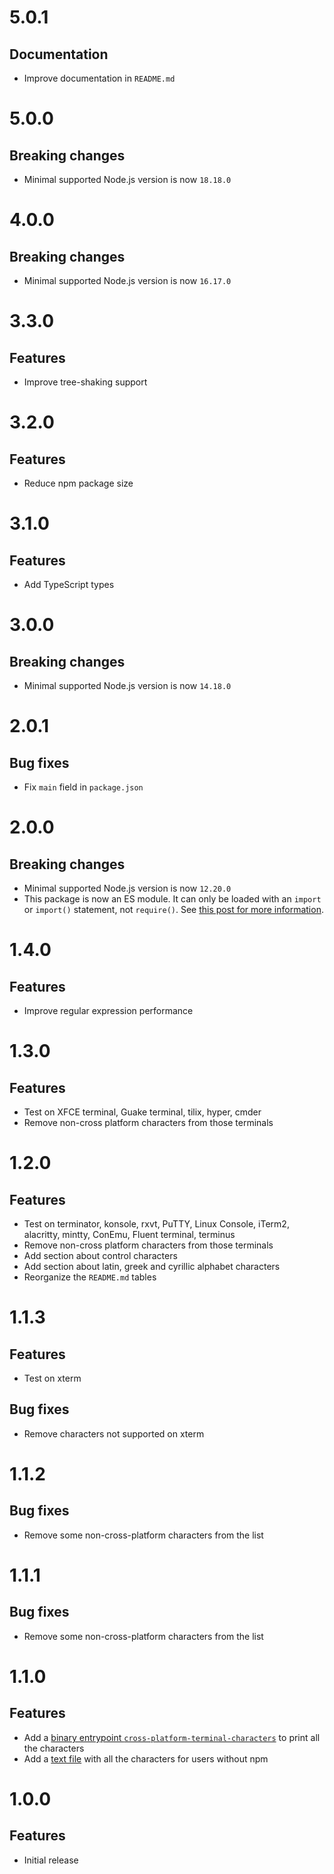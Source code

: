 # 5.0.1

## Documentation

- Improve documentation in `README.md`

# 5.0.0

## Breaking changes

- Minimal supported Node.js version is now `18.18.0`

# 4.0.0

## Breaking changes

- Minimal supported Node.js version is now `16.17.0`

# 3.3.0

## Features

- Improve tree-shaking support

# 3.2.0

## Features

- Reduce npm package size

# 3.1.0

## Features

- Add TypeScript types

# 3.0.0

## Breaking changes

- Minimal supported Node.js version is now `14.18.0`

# 2.0.1

## Bug fixes

- Fix `main` field in `package.json`

# 2.0.0

## Breaking changes

- Minimal supported Node.js version is now `12.20.0`
- This package is now an ES module. It can only be loaded with an `import` or
  `import()` statement, not `require()`. See
  [this post for more information](https://gist.github.com/sindresorhus/a39789f98801d908bbc7ff3ecc99d99c).

# 1.4.0

## Features

- Improve regular expression performance

# 1.3.0

## Features

- Test on XFCE terminal, Guake terminal, tilix, hyper, cmder
- Remove non-cross platform characters from those terminals

# 1.2.0

## Features

- Test on terminator, konsole, rxvt, PuTTY, Linux Console, iTerm2, alacritty,
  mintty, ConEmu, Fluent terminal, terminus
- Remove non-cross platform characters from those terminals
- Add section about control characters
- Add section about latin, greek and cyrillic alphabet characters
- Reorganize the `README.md` tables

# 1.1.3

## Features

- Test on xterm

## Bug fixes

- Remove characters not supported on xterm

# 1.1.2

## Bug fixes

- Remove some non-cross-platform characters from the list

# 1.1.1

## Bug fixes

- Remove some non-cross-platform characters from the list

# 1.1.0

## Features

- Add a
  [binary entrypoint `cross-platform-terminal-characters`](https://github.com/ehmicky/cross-platform-terminal-characters/blob/main/README.md#cli)
  to print all the characters
- Add a
  [text file](https://github.com/ehmicky/cross-platform-terminal-characters/blob/main/characters.txt)
  with all the characters for users without npm

# 1.0.0

## Features

- Initial release
